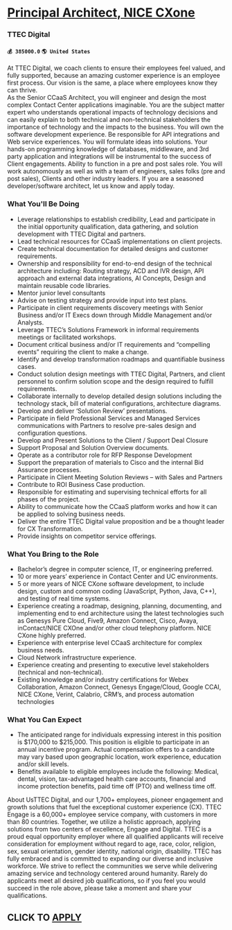 # [Principal Architect, NICE CXone](https://www.remotewlb.com/apply/principal-architect-nice-cxone)  
### TTEC Digital  
#### `💰 385000.0` `🌎 United States`  
At TTEC Digital, we coach clients to ensure their employees feel valued, and fully supported, because an amazing customer experience is an employee first process. Our vision is the same, a place where employees know they can thrive.  
As the Senior CCaaS Architect, you will engineer and design the most complex Contact Center applications imaginable. You are the subject matter expert who understands operational impacts of technology decisions and can easily explain to both technical and non-technical stakeholders the importance of technology and the impacts to the business. You will own the software development experience. Be responsible for API integrations and Web service experiences. You will formulate ideas into solutions. Your hands-on programming knowledge of databases, middleware, and 3rd party application and integrations will be instrumental to the success of Client engagements. Ability to function in a pre and post sales role. You will work autonomously as well as with a team of engineers, sales folks (pre and post sales), Clients and other industry leaders. If you are a seasoned developer/software architect, let us know and apply today.

### What You'll Be Doing

  * Leverage relationships to establish credibility, Lead and participate in the initial opportunity qualification, data gathering, and solution development with TTEC Digital and partners.
  * Lead technical resources for CCaaS implementations on client projects.
  * Create technical documentation for detailed designs and customer requirements. 
  * Ownership and responsibility for end-to-end design of the technical architecture including: Routing strategy, ACD and IVR design, API approach and external data integrations, AI Concepts, Design and maintain reusable code libraries.
  * Mentor junior level consultants
  * Advise on testing strategy and provide input into test plans.
  * Participate in client requirements discovery meetings with Senior Business and/or IT Execs down through Middle Management and/or Analysts. 
  * Leverage TTEC’s Solutions Framework in informal requirements meetings or facilitated workshops.
  * Document critical business and/or IT requirements and “compelling events” requiring the client to make a change.
  * Identify and develop transformation roadmaps and quantifiable business cases.
  * Conduct solution design meetings with TTEC Digital, Partners, and client personnel to confirm solution scope and the design required to fulfill requirements.
  * Collaborate internally to develop detailed design solutions including the technology stack, bill of material configurations, architecture diagrams.
  * Develop and deliver ‘Solution Review’ presentations.
  * Participate in field Professional Services and Managed Services communications with Partners to resolve pre-sales design and configuration questions.
  * Develop and Present Solutions to the Client / Support Deal Closure 
  * Support Proposal and Solution Overview documents.
  * Operate as a contributor role for RFP Response Development
  * Support the preparation of materials to Cisco and the internal Bid Assurance processes.
  * Participate in Client Meeting Solution Reviews – with Sales and Partners
  * Contribute to ROI Business Case production.
  * Responsible for estimating and supervising technical efforts for all phases of the project.
  * Ability to communicate how the CCaaS platform works and how it can be applied to solving business needs.
  * Deliver the entire TTEC Digital value proposition and be a thought leader for CX Transformation.
  * Provide insights on competitor service offerings.

### What You Bring to the Role

  * Bachelor’s degree in computer science, IT, or engineering preferred.
  * 10 or more years’ experience in Contact Center and UC environments.
  * 5 or more years of NICE CXone software development, to include design, custom and common coding (JavaScript, Python, Java, C++), and testing of real time systems.
  * Experience creating a roadmap, designing, planning, documenting, and implementing end to end architecture using the latest technologies such as Genesys Pure Cloud, Five9, Amazon Connect, Cisco, Avaya, inContact/NICE CXOne and/or other cloud telephony platform. NICE CXone highly preferred.
  * Experience with enterprise level CCaaS architecture for complex business needs.
  * Cloud Network infrastructure experience.
  * Experience creating and presenting to executive level stakeholders (technical and non-technical). 
  * Existing knowledge and/or industry certifications for Webex Collaboration, Amazon Connect, Genesys Engage/Cloud, Google CCAI, NICE CXone, Verint, Calabrio, CRM’s, and process automation technologies 

### What You Can Expect

  * The anticipated range for individuals expressing interest in this position is $170,000 to $215,000. This position is eligible to participate in an annual incentive program. Actual compensation offers to a candidate may vary based upon geographic location, work experience, education and/or skill levels. 
  * Benefits available to eligible employees include the following: Medical, dental, vision, tax-advantaged health care accounts, financial and income protection benefits, paid time off (PTO) and wellness time off.

  
About UsTTEC Digital, and our 1,700+ employees, pioneer engagement and growth solutions that fuel the exceptional customer experience (CX). TTEC Engage is a 60,000+ employee service company, with customers in more than 80 countries. Together, we utilize a holistic approach, applying solutions from two centers of excellence, Engage and Digital. TTEC is a proud equal opportunity employer where all qualified applicants will receive consideration for employment without regard to age, race, color, religion, sex, sexual orientation, gender identity, national origin, disability. TTEC has fully embraced and is committed to expanding our diverse and inclusive workforce. We strive to reflect the communities we serve while delivering amazing service and technology centered around humanity. Rarely do applicants meet all desired job qualifications, so if you feel you would succeed in the role above, please take a moment and share your qualifications.  
  
## CLICK TO [APPLY](https://www.remotewlb.com/apply/principal-architect-nice-cxone)

